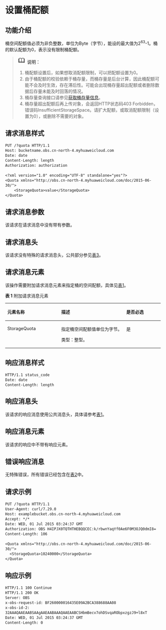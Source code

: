 # 设置桶配额<a name="obs_04_0052"></a>

## 功能介绍<a name="section5584184924715"></a>

桶空间配额值必须为非负整数，单位为Byte（字节），能设的最大值为2<sup>63</sup>-1。桶的默认配额为0，表示没有限制桶配额。

>![](public_sys-resources/icon-note.gif) **说明：** 
>1.  桶配额设置后，如果想取消配额限制，可以把配额设置为0。
>2.  由于桶配额的校验依赖于桶存量，而桶存量是后台计算，因此桶配额可能不会及时生效，存在滞后性。可能会出现桶存量超出配额或者删除数据后存量未能及时回落的情况。
>3.  桶存量查询接口请参见[获取桶存量信息](获取桶存量信息.md)。
>4.  桶存量超出配额后再上传对象，会返回HTTP状态码403 Forbidden，错误码InsufficientStorageSpace。请扩大配额，或取消配额限制（设置为0），或删除不需要的对象。

## 请求消息样式<a name="section17724952"></a>

```
PUT /?quota HTTP/1.1 
Host: bucketname.obs.cn-north-4.myhuaweicloud.com 
Date: date
Content-Length: length
Authorization: authorization

<?xml version="1.0" encoding="UTF-8" standalone="yes"?> 
<Quota xmlns="http://obs.cn-north-4.myhuaweicloud.com/doc/2015-06-30/"> 
    <StorageQuota>value</StorageQuota> 
</Quota>
```

## 请求消息参数<a name="section25306841"></a>

该请求在请求消息中没有带有参数。

## 请求消息头<a name="section26434985"></a>

该请求没有特殊的请求消息头，公共部分参见[表3](构造请求.md#table25197309)。

## 请求消息元素<a name="section36588280"></a>

该操作需要附加请求消息元素来指定桶的空间配额，具体见[表1](#table32716508105325)。

**表 1**  附加请求消息元素

<a name="table32716508105325"></a>
<table><thead align="left"><tr id="row45688556"><th class="cellrowborder" valign="top" width="34.69%" id="mcps1.2.4.1.1"><p id="p9785517"><a name="p9785517"></a><a name="p9785517"></a><strong id="b20960792"><a name="b20960792"></a><a name="b20960792"></a>元素名称</strong></p>
</th>
<th class="cellrowborder" valign="top" width="41.839999999999996%" id="mcps1.2.4.1.2"><p id="p20102617"><a name="p20102617"></a><a name="p20102617"></a><strong id="b46705833"><a name="b46705833"></a><a name="b46705833"></a>描述</strong></p>
</th>
<th class="cellrowborder" valign="top" width="23.47%" id="mcps1.2.4.1.3"><p id="p25076148"><a name="p25076148"></a><a name="p25076148"></a><strong id="b24358745"><a name="b24358745"></a><a name="b24358745"></a>是否必选</strong></p>
</th>
</tr>
</thead>
<tbody><tr id="row26901352"><td class="cellrowborder" valign="top" width="34.69%" headers="mcps1.2.4.1.1 "><p id="p31525899"><a name="p31525899"></a><a name="p31525899"></a>StorageQuota</p>
</td>
<td class="cellrowborder" valign="top" width="41.839999999999996%" headers="mcps1.2.4.1.2 "><p id="p3461035"><a name="p3461035"></a><a name="p3461035"></a>指定桶空间配额值单位为字节。</p>
<p id="p31149317"><a name="p31149317"></a><a name="p31149317"></a>类型：整型。</p>
</td>
<td class="cellrowborder" valign="top" width="23.47%" headers="mcps1.2.4.1.3 "><p id="p40066730"><a name="p40066730"></a><a name="p40066730"></a>是</p>
</td>
</tr>
</tbody>
</table>

## 响应消息样式<a name="section60859072"></a>

```
HTTP/1.1 status_code
Date: date
Content-Length: length
```

## 响应消息头<a name="section10860736"></a>

该请求的响应消息使用公共消息头，具体请参考[表1](返回结果.md#d0e686)。

## 响应消息元素<a name="section30637762"></a>

该请求的响应中不带有响应元素。

## 错误响应消息<a name="section7304408"></a>

无特殊错误，所有错误已经包含在[表2](错误码.md#d0e843)中。

## 请求示例<a name="section14482163815396"></a>

```
PUT /?quota HTTP/1.1
User-Agent: curl/7.29.0
Host: examplebucket.obs.cn-north-4.myhuaweicloud.com
Accept: */*
Date: WED, 01 Jul 2015 03:24:37 GMT
Authorization: OBS H4IPJX0TQTHTHEBQQCEC:k/rbwnYaqYf0Ae6F0M3OJQ0dmI8=
Content-Length: 106

<Quota xmlns="http://obs.cn-north-4.myhuaweicloud.com/doc/2015-06-30/">
  <StorageQuota>10240000</StorageQuota>
</Quota>
```

## 响应示例<a name="section76081155815"></a>

```
HTTP/1.1 100 Continue
HTTP/1.1 200 OK
Server: OBS
x-obs-request-id: BF260000016435E09A2BCA388688AA08
x-obs-id-2: 32AAAQAAEAABSAAgAAEAABAAAQAAEAABCSHbmBecv7ohDSvqaRObpxzgzJ9+l8xT
Date: WED, 01 Jul 2015 03:24:37 GMT
Content-Length: 0
```

